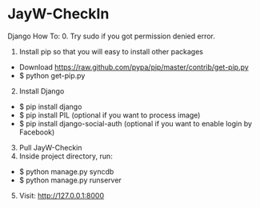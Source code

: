 JayW-CheckIn
============
Django How To:
0. Try sudo if you got permission denied error.
1. Install pip so that you will easy to install other packages
 - Download https://raw.github.com/pypa/pip/master/contrib/get-pip.py
 - $ python get-pip.py 
2. Install Django
 - $ pip install django
 - $ pip install PIL (optional if you want to process image)
 - $ pip install django-social-auth (optional if you want to enable login by Facebook)
3. Pull JayW-Checkin
4. Inside project directory, run:
 - $ python manage.py syncdb
 - $ python manage.py runserver
5. Visit: http://127.0.0.1:8000

